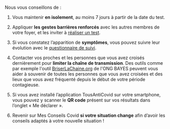 Nous vous conseillons de :

1. Vous maintenir **en isolement**, au moins 7 jours à partir de la date du test.

2. Appliquer **les gestes barrières renforcés** avec les autres membres de votre foyer, et les inviter à [réaliser un test](https://sante.fr/cartographie-depistage-covid).

3. Si vous constatez l’apparition de **symptômes**, vous pouvez suivre leur évolution avec le [questionnaire de suivi](#suivisymptomes).

4. Contacter vos proches et les personnes que vous avez croisés dernièrement pour **limiter la chaîne de transmission**. Des outils comme par exemple l'outil [BriserLaChaine.org](https://www.briserlachaine.org/statut) de l'ONG BAYES peuvent vous aider à souvenir de toutes les personnes que vous avez croisées et des lieux que vous avez fréquenté depuis le début de votre période contagieuse. 

5. Si vous avez installé l’application TousAntiCovid sur votre smartphone, vous pouvez y scanner le **QR code** présent sur vos résultats dans l’onglet « Me déclarer ».

6. Revenir sur Mes Conseils Covid **si votre situation change** afin d’avoir les conseils adaptés à votre nouvelle situation !
